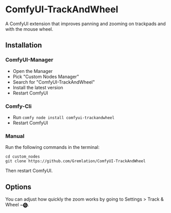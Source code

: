 # ComfyUI-TrackAndWheel

A ComfyUI extension that improves panning and zooming on trackpads and with the mouse wheel.

## Installation

### ComfyUI-Manager

- Open the Manager
- Pick "Custom Nodes Manager"
- Search for "ComfyUI-TrackAndWheel"
- Install the latest version
- Restart ComfyUI

### Comfy-Cli

- Run `comfy node install comfyui-trackandwheel`
- Restart ComfyUI

### Manual

Run the following commands in the terminal:

```shell
cd custom_nodes
git clone https://github.com/Gremlation/ComfyUI-TrackAndWheel
```

Then restart ComfyUI.

## Options

You can adjust how quickly the zoom works by going to Settings > Track & Wheel ~🅖.
